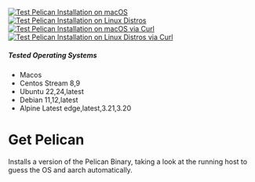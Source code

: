[![Test Pelican Installation on macOS](https://github.com/PelicanPlatform/get-pelican/actions/workflows/test-macos.yaml/badge.svg)](https://github.com/PelicanPlatform/get-pelican/actions/workflows/test-macos.yaml)
[![Test Pelican Installation on Linux Distros](https://github.com/PelicanPlatform/get-pelican/actions/workflows/test-linux.yaml/badge.svg)](https://github.com/PelicanPlatform/get-pelican/actions/workflows/test-linux.yaml)
[![Test Pelican Installation on macOS via Curl](https://github.com/PelicanPlatform/get-pelican/actions/workflows/test-macos-via-curl.yaml/badge.svg)](https://github.com/PelicanPlatform/get-pelican/actions/workflows/test-macos-via-curl.yaml)
[![Test Pelican Installation on Linux Distros via Curl](https://github.com/PelicanPlatform/get-pelican/actions/workflows/test-linux-via-curl.yaml/badge.svg)](https://github.com/PelicanPlatform/get-pelican/actions/workflows/test-linux-via-curl.yaml)

##### Tested Operating Systems

- Macos
- Centos Stream 8,9
- Ubuntu 22,24,latest
- Debian 11,12,latest
- Alpine Latest edge,latest,3.21,3.20


# Get Pelican 

Installs a version of the Pelican Binary, taking a look at the running host to guess the OS and aarch automatically. 
